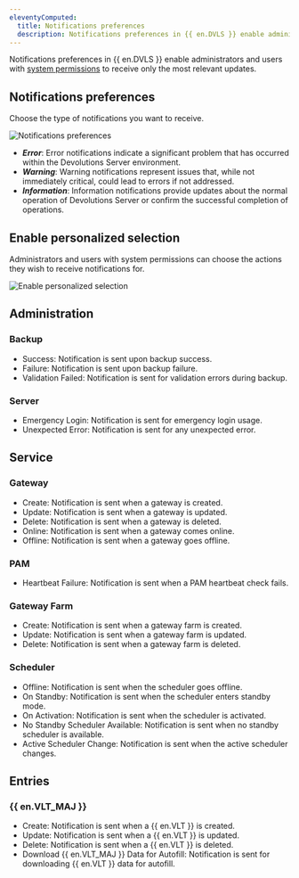 ```yaml
---
eleventyComputed:
  title: Notifications preferences
  description: Notifications preferences in {{ en.DVLS }} enable administrators and users with specific permissions to receive only the most relevant updates.
---
```


Notifications preferences in {{ en.DVLS }} enable administrators and users with [system permissions](/server/web-interface/administration/configuration/system-permissions/modules/) to receive only the most relevant updates.

## Notifications preferences

Choose the type of notifications you want to receive.

![Notifications preferences](https://webdevolutions.blob.core.windows.net/docs/en/server/DVLS6000_2024_1.png)

* ***Error***: Error notifications indicate a significant problem that has occurred within the Devolutions Server environment.
* ***Warning***: Warning notifications represent issues that, while not immediately critical, could lead to errors if not addressed.
* ***Information***: Information notifications provide updates about the normal operation of Devolutions Server or confirm the successful completion of operations. 

## Enable personalized selection

Administrators and users with system permissions can choose the actions they wish to receive notifications for.

![Enable personalized selection](https://webdevolutions.blob.core.windows.net/docs/en/server/DVLS6002_2024_1.png)

## Administration 

### Backup
* Success: Notification is sent upon backup success.
* Failure: Notification is sent upon backup failure.
* Validation Failed: Notification is sent for validation errors during backup.

### Server 
* Emergency Login: Notification is sent for emergency login usage.
* Unexpected Error: Notification is sent for any unexpected error.

## Service 

### Gateway 
* Create: Notification is sent when a gateway is created.
* Update: Notification is sent when a gateway is updated.
* Delete: Notification is sent when a gateway is deleted.
* Online: Notification is sent when a gateway comes online.
* Offline: Notification is sent when a gateway goes offline.

### PAM
* Heartbeat Failure: Notification is sent when a PAM heartbeat check fails.

### Gateway Farm 
* Create: Notification is sent when a gateway farm is created.
* Update: Notification is sent when a gateway farm is updated.
* Delete: Notification is sent when a gateway farm is deleted.

### Scheduler 
* Offline: Notification is sent when the scheduler goes offline.
* On Standby: Notification is sent when the scheduler enters standby mode.
* On Activation: Notification is sent when the scheduler is activated.
* No Standby Scheduler Available: Notification is sent when no standby scheduler is available.
* Active Scheduler Change: Notification is sent when the active scheduler changes.

## Entries

### {{ en.VLT_MAJ }}
* Create: Notification is sent when a {{ en.VLT }} is created.
* Update: Notification is sent when a {{ en.VLT }} is updated.
* Delete: Notification is sent when a {{ en.VLT }} is deleted.
* Download {{ en.VLT_MAJ }} Data for Autofill: Notification is sent for downloading {{ en.VLT }} data for autofill.